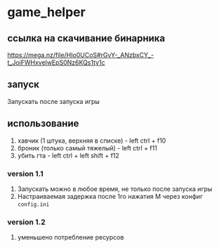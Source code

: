 # game_helper

## ссылка на скачивание бинарника 
https://mega.nz/file/HIo0UCoS#rGvY-_ANzbxCY_-t_JoiFWHxvelwEpS0Nz6KQs1ty1c

## запуск
Запускать после запуска игры

## использование
1. хавчик (1 штука, верхняя в списке) - left ctrl + f10
2. броник (только самый тяжелый) - left ctrl + f11
3. убить гта - left ctrl + left shift + f12

### version 1.1
1. Запускать можно в любое время, не только после запуска игры
2. Настраиваемая задержка после 1го нажатия M через конфиг `config.ini`

### version 1.2
1. уменьшено потребление ресурсов
